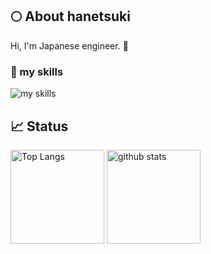 ## 🌕 About hanetsuki
Hi, I'm Japanese engineer. 🤝

### 🌱 my skills
<img alt="my skills" src="https://skillicons.dev/icons?theme=light&perline=8&i=go,php,laravel,mysql,ts,js,html,css,,nodejs,react,nextjs,gatsbyjs,vue,astro,sass,tailwind,vite,webpack,supabase,firebase,vercel,netlify,aws,git,github,githubactions,figma" />


## 📈 Status

<p align="left"> 
  <img alt="Top Langs" height="150px" src="https://github-readme-stats.vercel.app/api/top-langs/?username=yasu2122yasu&layout=compact&show_icons=true" />
  <img alt="github stats" height="150px" src="https://github-readme-stats.vercel.app/api?username=yasu2122yasu" />
</p>

